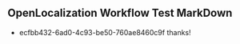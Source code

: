 ## OpenLocalization Workflow Test MarkDown
* ecfbb432-6ad0-4c93-be50-760ae8460c9f thanks!

<!--HONumber=Jul16_HO3-->


